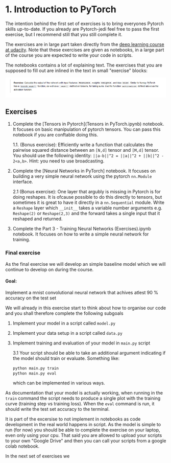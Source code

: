 # 1. Introduction to PyTorch

The intention behind the first set of exercises is to bring everyones 
Pytorch skills up-to-date. If you already are Pytorch-jedi feel free to
pass the first exercise, but I recommend still that you still complete it.

The exercises are in large part taken directly from the 
[deep learning course at udacity](https://github.com/udacity/deep-learning-v2-pytorch).
Note that these exercises are given as notebooks, in a large part of the course you
are expected to write your code in scripts.

The notebooks contains a lot of explaining text. The exercises that you are
supposed to fill out are inlined in the text in small "exercise" blocks:

![exercise](../figures/exercise.PNG)

## Exercises

1. Complete the [Tensors in Pytorch](Tensors in PyTorch.ipynb) notebook. It focuses on basic
   manipulation of pytorch tensors. You can pass this notebook if you are conftable doing this.
   
   1.1. (Bonus exercise): Efficiently write a function that calculates the pairwise squared distance
        between an `[N,d]` tensor and `[M,d]` tensor. You should use the following identity:
        ``` ||a-b||^2 = ||a||^2 + ||b||^2 - 2<a,b> ```. Hint: you need to use broadcasting.
   
2. Complete the [Neural Networks in PyTorch] notebook. It focuses on building a very simple
   neural network using the pytorch `nn.Module` interface.
   
   2.1 (Bonus exercise): One layer that argubly is missing in Pytorch is for doing reshapes.
       It is ofcause possible to do this directly to tensors, but sometimes it is great to
       have it directly in a `nn.Sequential` module. Write a `Reshape` layer which `__init__`
       takes a variable number arguments e.g. `Reshape(2)` or `Reshape(2,3)` and the forward
       takes a single input that it reshaped and returned.

3. Complete the Part 3 - Training Neural Networks (Exercises).ipynb notebook. It focuses on
   how to write a simple neural network for training. 

### Final exercise

As the final exercise we will develop an simple baseline model which we will
continue to develop on during the course.

#### Goal: 
Implement a mnist convolutional neural network that achives atlest 90 % accuracy
on the test set

We will already in this exercise start to think about how to organise our code and
you shall therefore complete the following subgoals
1. Implement your model in a script called `model.py`
2. Implement your data setup in a script called `data.py`
3. Implement training and evaluation of your model in `main.py` script
   
   3.1 Your script should be able to take an additional argument indicating if the model
   should train or evaluate. Something like:
   ```
   python main.py train
   python main.py eval
   ```
   which can be implemented in various ways.
   
   

As documentation that your model is actually working, when running in the `train` command the script needs to
produce a single plot with the training curve (training step vs training loss). When the `eval` command is run,
it should write the test set accuracy to the terminal.

It is part of the excersise to not implement in notebooks as code development in the real
world happens in script. As the model is simple to run (for now) you should be able to complete
the exercise on your laptop, even only using your cpu. That said you are allowed to upload your scripts
to your own "Google Drive" and then you can call your scripts from a google colab notebook.


In the next set of exercises we 






